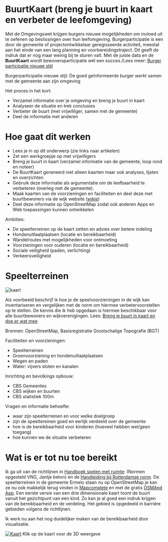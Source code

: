 # BuurtKaart (breng je buurt in kaart en verbeter de leefomgeving)

Met de Omgevingswet krijgen burgers nieuwe mogelijkheden om invloed uit te oefenen op beslissingen over hun leefomgeving. 
Burgerparticipatie is een door de gemeente of projectontwikkelaar geregisseerde activiteit, meestal aan het einde van een lang planning en voorbereidingstraject. 
Dit geeft de indruk dat er nog maar weinig bij te sturen valt. Met de juiste data en de **BuurtKaart** wordt bewonersparticipatie wél een succes./Lees meer: [Burger participatie nieuwe stijl](https://tauvicr.wordpress.com/2021/11/16/burgerparticipatie-nieuwe-stijl/)

Burgerparticipatie nieuwe stijl: De goed geïnformeerde burger werkt samen met de gemeente aan zijn omgeving

Het proces in het kort:
* Verzamel informatie over je omgeving en breng je buurt in kaart
* Analyseer de situatie en trek conclusies
* Verbeter de buurt (met vrijwilliger, samen met de gemeente) 
* Deel de informatie met anderen

# Hoe gaat dit werken

* Lees je in op dit onderwerp (zie links naar artikelen)
* Zet een werkgroepje op met vrijwilligers
* Breng je buurt in kaart (verzamel informatie van de gemeente, loop rond en noteer)
* De BuurtKaart genereerd niet alleen kaarten maar ook analyses, lijsten en overzichten
* Gebruik deze informatie als argumentatie om de leefbaarheid te verbeteren (overleg met de gemeente).
* Maak kaarten van de voorzieningen en faciliteiten en deel deze met buurtbewoners via de wijk website ([wikie](https://github.com/Tauvic/BuurtKaart/wiki))
* Deel deze informatie op OpenStreetMap zodat ook anderen Apps en Web toepassingen kunnen ontwikkelen

Ambities: 
* De speelterreinen op de kaart zetten en advies over betere indeling
* Hondenuitlaatplaatsen (locatie en bereikbaarheid)
* Wandelroutes met mogelijkheden voor ontmoeting
* Voorzieningen voor ouderen (locatie en bereikbaarheid)
* Sociale veiligheid (paden, verlichting)
* Verkeersveiligheid

# Speelterreinen

![kaart](https://tauvicr.files.wordpress.com/2021/11/qgis_buurtkaart.png) 

Als voorbeeld beschrijf ik hoe je de speelvoorzieningen in de wijk kan inventariseren en vergelijken met de norm om hiermee verbetervoorstellen op te stellen. 
De kennis die ik heb opgedaan is hiermee beschikbaar voor alle buurtbewoners en wijkverenigingen. Lees: [Breng je buurt in kaart en doe er wat mee](https://tauvicr.wordpress.com/2021/11/20/breng-je-buurt-in-kaart-en-doe-er-wat-mee/)


Bronnen: OpenStreetMap, Basisregistratie Grootschalige Topografie (BGT)

Faciliteiten en voorzieningen:
* Speelterreinen
* Groenvoorziening en hondenuitlaatplaatsen
* Wegen en paden
* Water: vijvers sloten en kanalen

Inrichting en bevolkings opbouw:
* CBS Gemeentes
* CBS wijken en buurten
* CBS statistiek 100m

Vragen en informatie behoefte:
* waar zijn speelterreinen en voor welke doelgroep
* zijn de speeltereinen goed en eerlijk verdeeld over de gemeente
* hoe is de bereikbaarheid voor kinderen (hoeveel hebben wel/geen toegang)
* hoe kunnen we de situatie verbeteren

# Wat is er tot nu toe bereikt

Ik ga uit van de richtlijnen in [Handboek spelen met ruimte](https://vng.nl/files/vng/handboekspelenmetruimte.pdf): (Normen opgesteld VNG, Jantje beton) en de [Handleiding bij Rotterdamse norm](http://spelenenbewegen.nl/wp-content/uploads/2016/04/Handleiding-Rotterdamse-norm-Buitenspeelruimte_def.pdf).
De speelterreinen in de gemeente Ermelo staan nu op OpenStreetMap je kan ze nu ook makkelijk terug vinden in [Mapcomplete](https://mapcomplete.osm.be/playgrounds.html?z=16&lat=52.29508&lon=5.608949&language=nl#welcome) en met de gratis [OSMAnd App](https://osmand.net/). Een eerste versie van een drie dimensionale kaart toont de buurt vanuit het gezichtpunt van een kind. Zo kan je al goed een indruk krijgen van de bereikbaarheid en de verdeling. Het gebied is opgedeeld in barriére gebieden volgens de richtlijnen.

Ik werk nu aan het nog duidelijker maken van de bereikbaarheid door visualisatie.

[![Kaart](https://tauvicr.files.wordpress.com/2021/11/3d_kaart.png?w=2046)](https://tauvic.github.io/BuurtKaart/Qgis2threejs/index.html)
Klik op de kaart voor de 3D weergave
